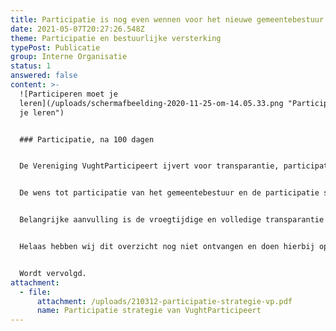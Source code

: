 ```yaml
---
title: Participatie is nog even wennen voor het nieuwe gemeentebestuur
date: 2021-05-07T20:27:26.548Z
theme: Participatie en bestuurlijke versterking
typePost: Publicatie
group: Interne Organisatie
status: 1
answered: false
content: >-
  ![Participeren moet je
  leren](/uploads/schermafbeelding-2020-11-25-om-14.05.33.png "Participeren moet
  je leren")


  ### Participatie, na 100 dagen


  De Vereniging VughtParticipeert ijvert voor transparantie, participatie en zuivere besluitvorming. Tijdens de kennismaking met het nieuwe gemeentebestuur op 26 maart, onderdeel van de eerste 100 dagen, was participatie een belangrijk onderwerp. 


  De wens tot participatie van het gemeentebestuur en de participatie strategie van VughtParticipeert (zie bijlage) hebben vele overeenkomsten. Daarnaast vult de participatie van VughtParticipeert deze verder aan. 


  Belangrijke aanvulling is de vroegtijdige en volledige transparantie vanuit de gemeente. Om die reden heeft VughtParticipeert bij het gemeentebestuur, als onderdeel van de 100 dagen, aangedrongen op publicatie van alle lopende plannen. Het zou het vertrouwen schaden als bewoners na deze 100 dagen zouden worden geconfronteerd met verrassingen uit het verleden.


  Helaas hebben wij dit overzicht nog niet ontvangen en doen hierbij opnieuw de oproep aan het gemeentebestuur een overzicht van alle bekende en onbekende plannen te publiceren.


  Wordt vervolgd.
attachment:
  - file:
      attachment: /uploads/210312-participatie-strategie-vp.pdf
      name: Participatie strategie van VughtParticipeert
---
```

